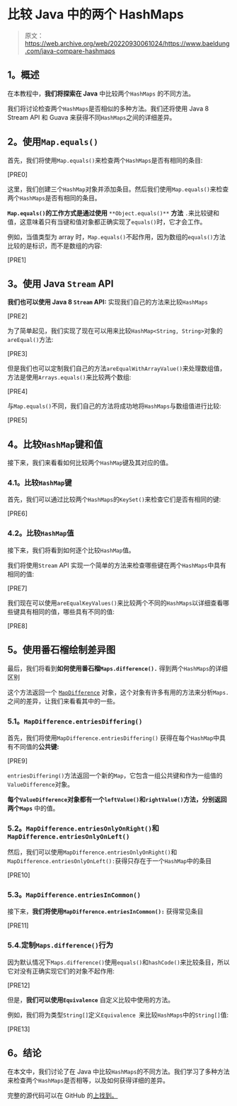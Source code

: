 # 比较 Java 中的两个 HashMaps

> 原文：<https://web.archive.org/web/20220930061024/https://www.baeldung.com/java-compare-hashmaps>

## **1。概述**

在本教程中，**我们将探索在 Java** 中比较两个`HashMaps` 的不同方法。

我们将讨论检查两个`HashMaps`是否相似的多种方法。我们还将使用 Java 8 Stream API 和 Guava 来获得不同`HashMaps`之间的详细差异。

## **2。使用`Map.equals()`**

首先，我们将使用`Map.equals()`来检查两个`HashMaps`是否有相同的条目:

[PRE0]

这里，我们创建三个`HashMap`对象并添加条目。然后我们使用`Map.equals()`来检查两个`HashMaps`是否有相同的条目。

**`Map.equals()`的工作方式是通过使用** `**Object.equals()**` **方法** `.`来比较键和值，这意味着只有当键和值对象都正确实现了`equals()`时，它才会工作。

例如，当值类型为 array 时，`Map.equals()`不起作用，因为数组的`equals()`方法比较的是标识，而不是数组的内容:

[PRE1]

## **3。使用 Java `Stream` API**

**我们也可以使用 Java 8 `Stream` API:** 实现我们自己的方法来比较`HashMaps`

[PRE2]

为了简单起见，我们实现了现在可以用来比较`HashMap<String, String>`对象的`areEqual()`方法:

[PRE3]

但是我们也可以定制我们自己的方法`areEqualWithArrayValue()`来处理数组值，方法是使用`Arrays.equals()`来比较两个数组:

[PRE4]

与`Map.equals()`不同，我们自己的方法将成功地将`HashMaps`与数组值进行比较:

[PRE5]

## **4。比较`HashMap`键和值**

接下来，我们来看看如何比较两个`HashMap`键及其对应的值。

### **4.1。比较`HashMap`键**

首先，我们可以通过比较两个`HashMaps`的`KeySet()`来检查它们是否有相同的键:

[PRE6]

### **4.2。比较`HashMap`值**

接下来，我们将看到如何逐个比较`HashMap`值。

我们将使用`Stream` API 实现一个简单的方法来检查哪些键在两个`HashMaps`中具有相同的值:

[PRE7]

我们现在可以使用`areEqualKeyValues()`来比较两个不同的`HashMaps`以详细查看哪些键具有相同的值，哪些具有不同的值:

[PRE8]

## **5。使用番石榴绘制差异图**

最后，我们将看到**如何使用番石榴`Maps.difference().`** 得到两个`HashMaps`的详细区别

这个方法返回一个 [`MapDifference`](https://web.archive.org/web/20221206030737/https://google.github.io/guava/releases/20.0/api/docs/com/google/common/collect/MapDifference.html) 对象，这个对象有许多有用的方法来分析`Maps.`之间的差异，让我们来看看其中的一些。

### **5.1。`MapDifference.entriesDiffering()`**

首先，我们将使用`MapDifference.entriesDiffering()` 获得在每个`HashMap`中具有不同值的**公共键:**

[PRE9]

`entriesDiffering()`方法返回一个新的`Map`，它包含一组公共键和作为一组值的`ValueDifference`对象。

**每个`ValueDifference`对象都有一个`leftValue()`和`rightValue()`方法，分别返回两个`Maps`** 中的值。

### **5.2。`MapDifference.entriesOnlyOnRight()`和`MapDifference.entriesOnlyOnLeft()`**

然后，我们可以使用`MapDifference.entriesOnlyOnRight()`和`MapDifference.entriesOnlyOnLeft():`获得只存在于一个`HashMap`中的条目

[PRE10]

### **5.3。`MapDifference.entriesInCommon()`**

接下来，**我们将使用`MapDifference.entriesInCommon():`** 获得常见条目

[PRE11]

### 5.4.定制`Maps.difference()`行为

因为默认情况下`Maps.difference()`使用`equals()`和`hashCode()`来比较条目，所以它对没有正确实现它们的对象不起作用:

[PRE12]

但是，**我们可以使用`Equivalence`** 自定义比较中使用的方法。

例如，我们将为类型`String[]`定义`Equivalence `来比较`HashMaps`中的`String[]`值:

[PRE13]

## **6。结论**

在本文中，我们讨论了在 Java 中比较`HashMaps`的不同方法。我们学习了多种方法来检查两个`HashMaps`是否相等，以及如何获得详细的差异。

完整的源代码可以在 GitHub 的[上找到。](https://web.archive.org/web/20221206030737/https://github.com/eugenp/tutorials/tree/master/core-java-modules/core-java-collections-maps-3)